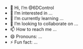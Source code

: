 - 👋 Hi, I’m @6DControl
- 👀 I’m interested in ...
- 🌱 I’m currently learning ...
- 💞️ I’m looking to collaborate on ...
- 📫 How to reach me ...
- 😄 Pronouns: ...
- ⚡ Fun fact: ...

<!---
6DControl/6DControl is a ✨ special ✨ repository because its `README.md` (this file) appears on your GitHub profile.
You can click the Preview link to take a look at your changes.
--->
